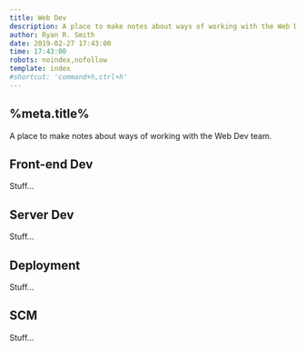 ```yaml
---
title: Web Dev
description: A place to make notes about ways of working with the Web Dev team.
author: Ryan R. Smith
date: 2019-02-27 17:43:00
time: 17:43:00
robots: noindex,nofollow
template: index
#shortcut: 'command+h,ctrl+h'
---
```


## %meta.title%
A place to make notes about ways of working with the Web Dev team.

## Front-end Dev
Stuff...

## Server Dev
Stuff...

## Deployment
Stuff...

## SCM
Stuff...
